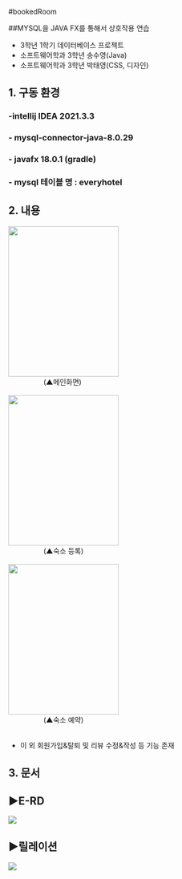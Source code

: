 #bookedRoom

##MYSQL을 JAVA FX를 통해서 상호작용 연습
- 3학년 1학기 데이터베이스 프로젝트
- 소프트웨어학과 3학년 송수영(Java)
- 소프트웨어학과 3학년 박태영(CSS, 디자인)


## 1. 구동 환경
### -intellij IDEA 2021.3.3
### - mysql-connector-java-8.0.29
### - javafx 18.0.1  (gradle)
### - mysql 테이블 명 : everyhotel

## 2. 내용

<img src="https://media.discordapp.net/attachments/349833160592457728/980380287894695936/unknown.png" width="220" height="300">
<br>
　　　　　(▲메인화면)<br>
<br>
<img src="https://media.discordapp.net/attachments/349833160592457728/980381183026298900/2.gif" width="220" height="300">
<br>
　　　　　(▲숙소 등록)<br>
<br>
<img src="https://media.discordapp.net/attachments/349833160592457728/980381462438244352/7a824b3a8ee9275a.gif" width="220" height="300">
<br>
　　　　　(▲숙소 예약)<br>
<br>

 - 이 외 회원가입&탈퇴 및 리뷰 수정&작성 등 기능 존재

## 3. 문서
## ▶E-RD
<img src="https://cdn.discordapp.com/attachments/349833160592457728/980382117055852614/er.drawio.png"><br>
## ▶릴레이션 
<img src="https://cdn.discordapp.com/attachments/349833160592457728/980382116678352906/46b2fade74218de2.png">

